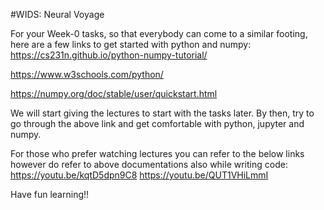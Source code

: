 #WIDS: Neural Voyage

For your Week-0 tasks, so that everybody can come to a similar footing, here are a few links to get started with python and numpy:
https://cs231n.github.io/python-numpy-tutorial/

https://www.w3schools.com/python/

https://numpy.org/doc/stable/user/quickstart.html

We will start giving the lectures to start with the tasks later. By then, try to go through the above link and get comfortable with python, jupyter and numpy.

For those who prefer watching lectures you can refer to the below links however do refer to above documentations also while writing code:
https://youtu.be/kqtD5dpn9C8
https://youtu.be/QUT1VHiLmmI

Have fun learning!!
